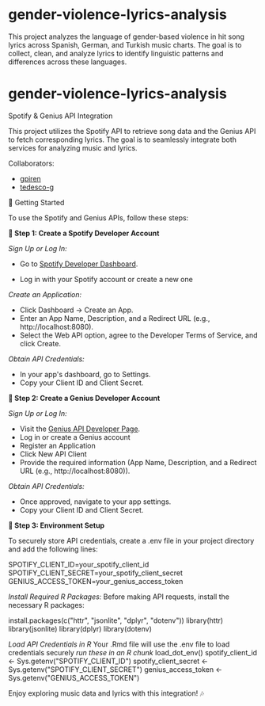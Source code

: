 # gender-violence-lyrics-analysis
This project analyzes the language of gender-based violence in hit song lyrics across Spanish, German, and Turkish music charts. The goal is to collect, clean, and analyze lyrics to identify linguistic patterns and differences across these languages.

# gender-violence-lyrics-analysis
Spotify & Genius API Integration

This project utilizes the Spotify API to retrieve song data and the Genius API to fetch corresponding lyrics. The goal is to seamlessly integrate both services for analyzing music and lyrics.

 Collaborators:
 - [ gpiren ](https://github.com/gpiren)
 - [ tedesco-g ](https://github.com/tedesco-g)


🚀 Getting Started

To use the Spotify and Genius APIs, follow these steps:

**🔹 Step 1: Create a Spotify Developer Account**

*Sign Up or Log In:*

 - Go to [Spotify Developer Dashboard](https://developer.spotify.com).

- Log in with your Spotify account or create a new one

*Create an Application:*
- Click Dashboard → Create an App.
- Enter an App Name, Description, and a Redirect URL (e.g., http://localhost:8080).
- Select the Web API option, agree to the Developer Terms of Service, and click Create.

*Obtain API Credentials:* 
- In your app's dashboard, go to Settings.
- Copy your Client ID and Client Secret.

**🔹 Step 2: Create a Genius Developer Account**

*Sign Up or Log In:*
- Visit the [Genius API Developer Page](https://docs.genius.com).
- Log in or create a Genius account
- Register an Application
- Click New API Client
- Provide the required information (App Name, Description, and a Redirect URL (e.g., http://localhost:8080)).

*Obtain API Credentials:*
- Once approved, navigate to your app settings.
- Copy your Client ID and Client Secret.

**🔹 Step 3: Environment Setup**

To securely store API credentials, create a .env file in your project directory and add the following lines:

SPOTIFY_CLIENT_ID=your_spotify_client_id
SPOTIFY_CLIENT_SECRET=your_spotify_client_secret
GENIUS_ACCESS_TOKEN=your_genius_access_token

*Install Required R Packages:*
Before making API requests, install the necessary R packages:

install.packages(c("httr", "jsonlite", "dplyr", "dotenv"))
library(httr)
library(jsonlite)
library(dplyr)
library(dotenv)

*Load API Credentials in R*
Your .Rmd file will use the .env file to load credentials securely
_run these in an R chunk_
load_dot_env()
spotify_client_id <- Sys.getenv("SPOTIFY_CLIENT_ID")
spotify_client_secret <- Sys.getenv("SPOTIFY_CLIENT_SECRET")
genius_access_token <- Sys.getenv("GENIUS_ACCESS_TOKEN")


Enjoy exploring music data and lyrics with this integration! 🎶
